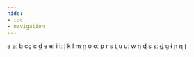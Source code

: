 ```yaml
---
hide:
- toc
- navigation
---
```

a
aː
b
cç
ç
d̪
e
eː
i
iː
j
k
l
m
n̪
o
oː
p
r
s
t̪
u
uː
w
ŋ
ɖ
ɛ
ɛː
ɟʝ
ɡ
ɨ
ɲ
ɳ
ʈ
